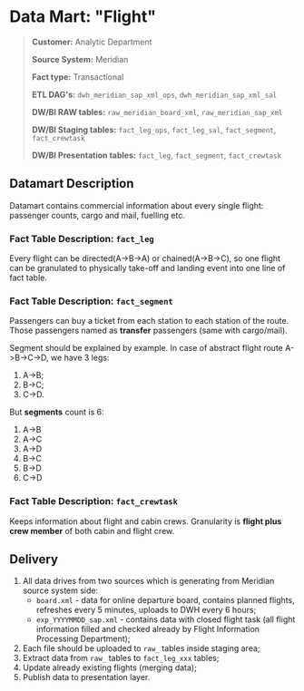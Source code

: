 # Data Mart: "Flight"

> **Customer:** Analytic Department
>  
> **Source System:** Meridian
> 
> **Fact type:** Transactional
> 
> **ETL DAG's:** `dwh_meridian_sap_xml_ops`, `dwh_meridian_sap_xml_sal`
> 
> **DW/BI RAW tables:** `raw_meridian_board_xml`, `raw_meridian_sap_xml`
> 
> **DW/BI Staging tables:** `fact_leg_ops`, `fact_leg_sal`, `fact_segment`, `fact_crewtask`
> 
> **DW/BI Presentation tables:** `fact_leg`, `fact_segment`, `fact_crewtask`

## Datamart Description
Datamart contains commercial information about every single flight: passenger counts, cargo and mail, fuelling etc.

### Fact Table Description: `fact_leg`
Every flight can be directed(A->B->A) or chained(A->B->C), so one flight can be granulated to physically take-off and landing event into one line of fact table.

### Fact Table Description: `fact_segment`
Passengers can buy a ticket from each station to each station of the route.
Those passengers named as **transfer** passengers (same with cargo/mail).

Segment should be explained by example.
In case of abstract flight route A->B->C->D, we have 3 legs:
1. A->B;
2. B->C;
3. C->D.

But **segments** count is 6: 
1. A->B
2. A->C
3. A->D
4. B->C
5. B->D
6. C->D

### Fact Table Description: `fact_crewtask`
Keeps information about flight and cabin crews.
Granularity is **flight plus crew member** of both cabin and flight crew.

## Delivery
1. All data drives from two sources which is generating from Meridian source system side:
   * `board.xml` - data for online departure board, contains planned flights, refreshes every 5 minutes, uploads to DWH every 6 hours;
   * `exp_YYYYMMDD_sap.xml` - contains data with closed flight task (all flight information filled and checked already by Flight Information Processing Department);
2. Each file should be uploaded to `raw_` tables inside staging area;
3. Extract data from `raw_` tables to `fact_leg_xxx` tables;
4. Update already existing flights (merging data);
5. Publish data to presentation layer.
